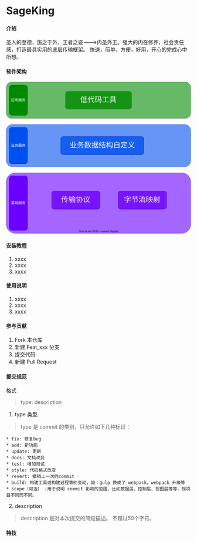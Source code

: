 # SageKing

#### 介绍
圣人的至德，施之于外，王者之姿--->内圣外王。强大的内在修养，社会责任感，打造最具实用的底层传输框架。
快速，简单，方便，好用，开心的完成心中所想。

#### 软件架构

![image](./image/软件架构.svg)

#### 安装教程

1.  xxxx
2.  xxxx
3.  xxxx

#### 使用说明

1.  xxxx
2.  xxxx
3.  xxxx

#### 参与贡献

1.  Fork 本仓库
2.  新建 Feat_xxx 分支
3.  提交代码
4.  新建 Pull Request

#### 提交规范
格式
> type: description

1. type 类型
> type 是 commit 的类别，只允许如下几种标识：

	* fix: 修复bug
	* add: 新功能
	* update: 更新
	* docs: 文档改变
	* test: 增加测试
	* style: 代码格式改变
	* revert: 撤销上一次的commit
	* build: 构建工具或构建过程等的变动，如：gulp 换成了 webpack，webpack 升级等
	* scope（可选） :用于说明 commit 影响的范围，比如数据层、控制层、视图层等等，视项目不同而不同。
2. description
> description 是对本次提交的简短描述。
不超过50个字符。

#### 特技